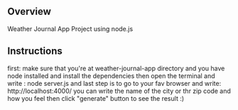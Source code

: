 
## Overview
 Weather Journal App Project using node.js

## Instructions
first:
 make sure that you're at weather-journal-app directory and you have node installed and install the dependencies
then open the terminal and write : 
node server.js
and last step is to go to your fav browser and write: 
http://localhost:4000/ 
you can write the name of the city or thr zip code 
and how you feel then click "generate" button to see the result :) 